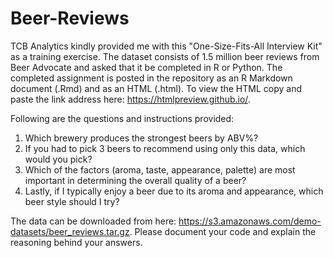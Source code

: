 # Beer-Reviews

TCB Analytics kindly provided me with this "One-Size-Fits-All Interview Kit" as a training exercise. The dataset consists of 1.5 million beer reviews from Beer Advocate and asked that it be completed in R or Python. The completed assignment is posted in the repository as an R Markdown document (.Rmd) and as an HTML (.html). To view the HTML copy and paste the link address here: https://htmlpreview.github.io/.

Following are the questions and instructions provided: 

1.	Which brewery produces the strongest beers by ABV%?
2.	If you had to pick 3 beers to recommend using only this data, which would you pick?
3.	Which of the factors (aroma, taste, appearance, palette) are most important in determining the overall quality of a beer?
4.	Lastly, if I typically enjoy a beer due to its aroma and appearance, which beer style should I try?

The data can be downloaded from here: https://s3.amazonaws.com/demo-datasets/beer_reviews.tar.gz. Please document your code 
and explain the reasoning behind your answers.
